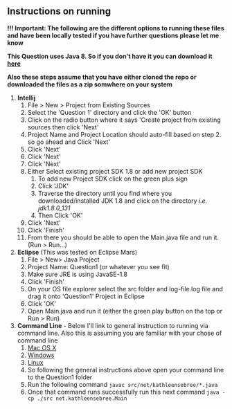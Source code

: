 Instructions on running
-----------------------------
**!!! Important: The following are the different options to running these files and have been locally tested if you have further questions please let me know**  

**This Question uses Java 8. So if you don't have it you can download it [here](http://www.oracle.com/technetwork/java/javase/downloads/jdk8-downloads-2133151.html)**  

**Also these steps assume that you have either cloned the repo or downloaded the files as a zip somwhere on your system**  
1. **Intellij**
   1. File > New > Project from Existing Sources
   1. Select the 'Question 1' directory and click the 'OK' button
   1. Click on the radio button where it says 'Create project from existing sources then click 'Next'
   1. Project Name and Project Location should auto-fill based on step 2. so go ahead and Click 'Next'
   1. Click 'Next'
   1. Click 'Next'
   1. Click 'Next'
   1. Either Select existing project SDK 1.8 or add new project SDK
      1. To add new Project SDK click on the green plus sign
      1. Click 'JDK'
      1. Traverse the directory until you find where you downloaded/installed JDK 1.8 and click on the directory _i.e. jdk1.8.0_131_
      1. Then Click 'OK'
   1. Click 'Next'
   1. Click 'Finish'
   1. From there you should be able to open the Main.java file and run it. (Run > Run...) 
2. **Eclipse** (This was tested on Eclipse Mars)
   1. File > New> Java Project
   1. Project Name: Question1 (or whatever you see fit)
   1. Make sure JRE is using JavaSE-1.8
   1. Click 'Finish'
   1. On your OS file explorer select the src folder and log-file.log file and drag it onto 'Question1' Project in Eclipse
   1. Click 'OK'
   1. Open Main.java and run it (either the green play button on the top or Run > Run)
3. **Command Line** - Below I'll link to general instruction to running via command line. Also this is assuming you are familiar with your chose of command line
   1. [Mac OS X](http://introcs.cs.princeton.edu/java/mac/)
   2. [Windows](http://introcs.cs.princeton.edu/java/windows/)
   3. [Linux](http://introcs.cs.princeton.edu/java/linux/)
   4. So following the general instructions above open your command line to the Question1 folder
   5. Run the following command `javac src/net/kathleensebree/*.java`
   6. Once that command runs successfully run this next command `java -cp ./src net.kathleensebree.Main`
